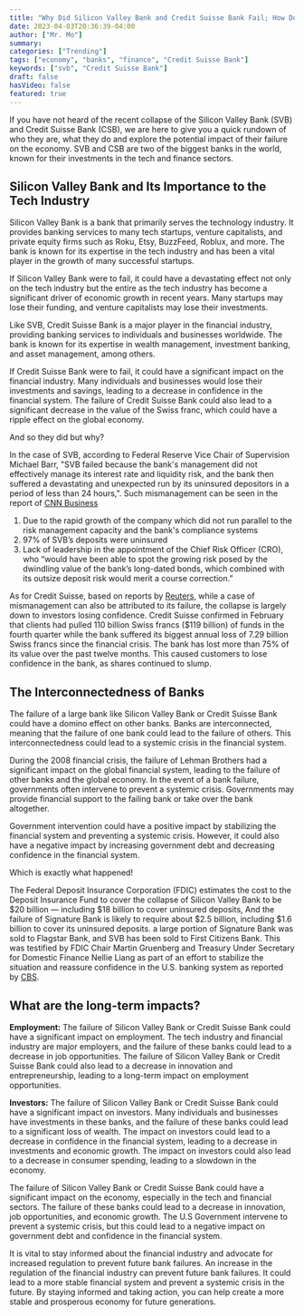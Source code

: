 ```yaml
---
title: "Why Did Silicon Valley Bank and Credit Suisse Bank Fail; How Does It Impact The Economy?"
date: 2023-04-03T20:36:39-04:00
author: ["Mr. Mo"]
summary:
categories: ["Trending"]
tags: ["economy", "banks", "finance", "Credit Suisse Bank"]
keywords: ["svb", "Credit Suisse Bank"]
draft: false
hasVideo: false
featured: true
---
```


If you have not heard of the recent collapse of the Silicon Valley Bank (SVB) and Credit Suisse Bank (CSB), we are here to give you a quick rundown of who they are, what they do and explore the potential impact of their failure on the economy. SVB and CSB are two of the biggest banks in the world, known for their investments in the tech and finance sectors.

## Silicon Valley Bank and Its Importance to the Tech Industry

Silicon Valley Bank is a bank that primarily serves the technology industry. It provides banking services to many tech startups, venture capitalists, and private equity firms such as Roku, Etsy, BuzzFeed, Roblux, and more. The bank is known for its expertise in the tech industry and has been a vital player in the growth of many successful startups.

If Silicon Valley Bank were to fail, it could have a devastating effect not only on the tech industry but the entire as the tech industry has become a significant driver of economic growth in recent years. Many startups may lose their funding, and venture capitalists may lose their investments.

Like SVB, Credit Suisse Bank is a major player in the financial industry, providing banking services to individuals and businesses worldwide. The bank is known for its expertise in wealth management, investment banking, and asset management, among others.

If Credit Suisse Bank were to fail, it could have a significant impact on the financial industry. Many individuals and businesses would lose their investments and savings, leading to a decrease in confidence in the financial system. The failure of Credit Suisse Bank could also lead to a significant decrease in the value of the Swiss franc, which could have a ripple effect on the global economy.

And so they did but why?

In the case of SVB, according to Federal Reserve Vice Chair of Supervision Michael Barr, "SVB failed because the bank's management did not effectively manage its interest rate and liquidity risk, and the bank then suffered a devastating and unexpected run by its uninsured depositors in a period of less than 24 hours,". Such mismanagement can be seen in the report of [CNN Business](https://edition.cnn.com/2023/03/26/business/silicon-valley-bank-red-flags/index.html "Visit Cnn Business")

1. Due to the rapid growth of the company which did not run parallel to the risk management capacity and the bank's compliance systems
2. 97% of SVB’s deposits were uninsured
3. Lack of leadership in the appointment of the Chief Risk Officer (CRO), who “would have been able to spot the growing risk posed by the dwindling value of the bank’s long-dated bonds, which combined with its outsize deposit risk would merit a course correction.”

As for Credit Suisse, based on reports by [Reuters](https://www.reuters.com/business/finance/credit-suisse-how-did-it-get-crisis-point-2023-03-16/ "Visit Reuters"), while a case of mismanagement can also be attributed to its failure, the collapse is largely down to investors losing confidence. Credit Suisse confirmed in February that clients had pulled 110 billion Swiss francs ($119 billion) of funds in the fourth quarter while the bank suffered its biggest annual loss of 7.29 billion Swiss francs since the financial crisis. The bank has lost more than 75% of its value over the past twelve months. This caused customers to lose confidence in the bank, as shares continued to slump.

## The Interconnectedness of Banks

The failure of a large bank like Silicon Valley Bank or Credit Suisse Bank could have a domino effect on other banks. Banks are interconnected, meaning that the failure of one bank could lead to the failure of others. This interconnectedness could lead to a systemic crisis in the financial system.

During the 2008 financial crisis, the failure of Lehman Brothers had a significant impact on the global financial system, leading to the failure of other banks and the global economy. In the event of a bank failure, governments often intervene to prevent a systemic crisis. Governments may provide financial support to the failing bank or take over the bank altogether.

Government intervention could have a positive impact by stabilizing the financial system and preventing a systemic crisis. However, it could also have a negative impact by increasing government debt and decreasing confidence in the financial system.

Which is exactly what happened!

The Federal Deposit Insurance Corporation (FDIC) estimates the cost to the Deposit Insurance Fund to cover the collapse of Silicon Valley Bank to be $20 billion — including $18 billion to cover uninsured deposits, And the failure of Signature Bank is likely to require about $2.5 billion, including $1.6 billion to cover its uninsured deposits. a large portion of Signature Bank was sold to Flagstar Bank, and SVB has been sold to First Citizens Bank. This was testified by FDIC Chair Martin Gruenberg and Treasury Under Secretary for Domestic Finance Nellie Liang as part of an effort to stabilize the situation and reassure confidence in the U.S. banking system as reported by [CBS](https://www.cbsnews.com/news/signature-bank-new-york-closed-silicon-valley-bank/).

## What are the long-term impacts?

**Employment:** The failure of Silicon Valley Bank or Credit Suisse Bank could have a significant impact on employment. The tech industry and financial industry are major employers, and the failure of these banks could lead to a decrease in job opportunities. The failure of Silicon Valley Bank or Credit Suisse Bank could also lead to a decrease in innovation and entrepreneurship, leading to a long-term impact on employment opportunities.

**Investors:** The failure of Silicon Valley Bank or Credit Suisse Bank could have a significant impact on investors. Many individuals and businesses have investments in these banks, and the failure of these banks could lead to a significant loss of wealth. The impact on investors could lead to a decrease in confidence in the financial system, leading to a decrease in investments and economic growth. The impact on investors could also lead to a decrease in consumer spending, leading to a slowdown in the economy.

The failure of Silicon Valley Bank or Credit Suisse Bank could have a significant impact on the economy, especially in the tech and financial sectors. The failure of these banks could lead to a decrease in innovation, job opportunities, and economic growth. The U.S Government intervene to prevent a systemic crisis, but this could lead to a negative impact on government debt and confidence in the financial system.

It is vital to stay informed about the financial industry and advocate for increased regulation to prevent future bank failures. An increase in the regulation of the financial industry can prevent future bank failures. It could lead to a more stable financial system and prevent a systemic crisis in the future. By staying informed and taking action, you can help create a more stable and prosperous economy for future generations.
